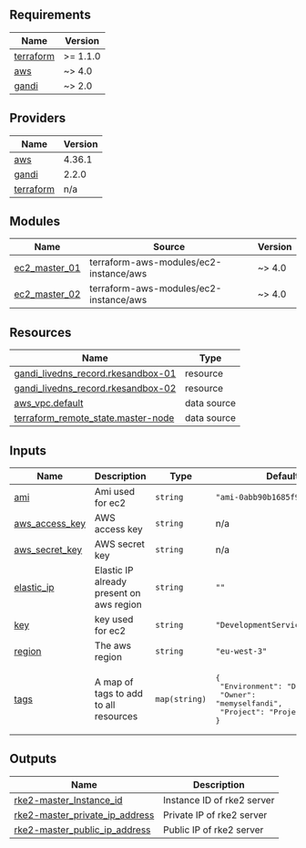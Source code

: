 <!-- BEGIN_TF_DOCS -->
## Requirements

| Name | Version |
|------|---------|
| <a name="requirement_terraform"></a> [terraform](#requirement\_terraform) | >= 1.1.0 |
| <a name="requirement_aws"></a> [aws](#requirement\_aws) | ~> 4.0 |
| <a name="requirement_gandi"></a> [gandi](#requirement\_gandi) | ~> 2.0 |

## Providers

| Name | Version |
|------|---------|
| <a name="provider_aws"></a> [aws](#provider\_aws) | 4.36.1 |
| <a name="provider_gandi"></a> [gandi](#provider\_gandi) | 2.2.0 |
| <a name="provider_terraform"></a> [terraform](#provider\_terraform) | n/a |

## Modules

| Name | Source | Version |
|------|--------|---------|
| <a name="module_ec2_master_01"></a> [ec2\_master\_01](#module\_ec2\_master\_01) | terraform-aws-modules/ec2-instance/aws | ~> 4.0 |
| <a name="module_ec2_master_02"></a> [ec2\_master\_02](#module\_ec2\_master\_02) | terraform-aws-modules/ec2-instance/aws | ~> 4.0 |

## Resources

| Name | Type |
|------|------|
| [gandi_livedns_record.rkesandbox-01](https://registry.terraform.io/providers/go-gandi/gandi/latest/docs/resources/livedns_record) | resource |
| [gandi_livedns_record.rkesandbox-02](https://registry.terraform.io/providers/go-gandi/gandi/latest/docs/resources/livedns_record) | resource |
| [aws_vpc.default](https://registry.terraform.io/providers/hashicorp/aws/latest/docs/data-sources/vpc) | data source |
| [terraform_remote_state.master-node](https://registry.terraform.io/providers/hashicorp/terraform/latest/docs/data-sources/remote_state) | data source |

## Inputs

| Name | Description | Type | Default | Required |
|------|-------------|------|---------|:--------:|
| <a name="input_ami"></a> [ami](#input\_ami) | Ami used for ec2 | `string` | `"ami-0abb90b1685f9e9fc"` | no |
| <a name="input_aws_access_key"></a> [aws\_access\_key](#input\_aws\_access\_key) | AWS access key | `string` | n/a | yes |
| <a name="input_aws_secret_key"></a> [aws\_secret\_key](#input\_aws\_secret\_key) | AWS secret key | `string` | n/a | yes |
| <a name="input_elastic_ip"></a> [elastic\_ip](#input\_elastic\_ip) | Elastic IP already present on aws region | `string` | `""` | no |
| <a name="input_key"></a> [key](#input\_key) | key used for ec2 | `string` | `"DevelopmentServiceParigi"` | no |
| <a name="input_region"></a> [region](#input\_region) | The aws region | `string` | `"eu-west-3"` | no |
| <a name="input_tags"></a> [tags](#input\_tags) | A map of tags to add to all resources | `map(string)` | <pre>{<br>  "Environment": "Development",<br>  "Owner": "memyselfandi",<br>  "Project": "Project name"<br>}</pre> | no |

## Outputs

| Name | Description |
|------|-------------|
| <a name="output_rke2-master_Instance_id"></a> [rke2-master\_Instance\_id](#output\_rke2-master\_Instance\_id) | Instance ID of rke2 server |
| <a name="output_rke2-master_private_ip_address"></a> [rke2-master\_private\_ip\_address](#output\_rke2-master\_private\_ip\_address) | Private IP of rke2 server |
| <a name="output_rke2-master_public_ip_address"></a> [rke2-master\_public\_ip\_address](#output\_rke2-master\_public\_ip\_address) | Public IP of rke2 server |
<!-- END_TF_DOCS -->